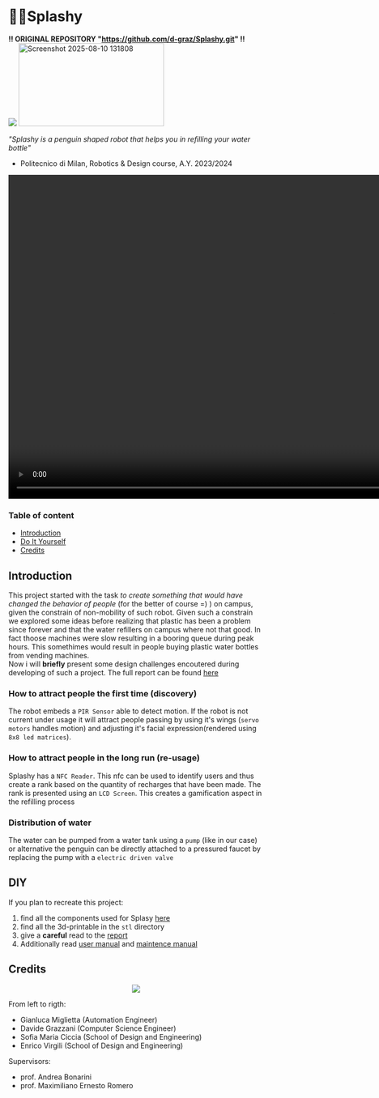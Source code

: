 # 🐧💧Splashy  
**!! ORIGINAL REPOSITORY "https://github.com/d-graz/Splashy.git" !!**\
<img src="https://github.com/user-attachments/assets/f5fed4ba-afbe-40ae-9c03-79528b048abe" /> 
<img width="287" height="164" alt="Screenshot 2025-08-10 131808" src="https://github.com/user-attachments/assets/9502a5a2-fda5-41fc-8698-a5a84ad0ecad" />



*"Splashy is a penguin shaped robot that helps you in refilling your water bottle"*
- Politecnico di Milan, Robotics \& Design course, A.Y. 2023/2024


<div align="center">
  <video src="https://github.com/user-attachments/assets/b8be0e26-66e1-40f9-9cfe-064658929ba2" width="1280" />
</div>

### Table of content
- [Introduction](#introduction)
- [Do It Yourself](#diy)
- [Credits](#credits)

## Introduction
This project started with the task *to create something that would have changed the behavior of people* (for the better of course =) ) on campus, given the constrain of non-mobility of such robot. Given such a constrain we explored some ideas before realizing that plastic has been a problem since forever and that the water refillers on campus where not that good. In fact thoose machines were slow resulting in a booring queue during peak hours. This somethimes would result in people buying  plastic water bottles from vending machines.\
Now i will **briefly** present some design challenges encoutered during developing of such a project. The full report can be found [here](documentation/report.pdf)

### How to attract people the first time (discovery)
The robot embeds a `PIR Sensor` able to detect motion. If the robot is not current under usage it will attract people passing by using it's wings (`servo motors` handles motion) and adjusting it's facial expression(rendered using `8x8 led matrices`).

### How to attract people in the long run (re-usage)
Splashy has a `NFC Reader`. This nfc can be used to identify users and thus create a rank based on the quantity of recharges that have been made. The rank is presented using an `LCD Screen`. This creates a gamification aspect in the refilling process

### Distribution of water
The water can be pumped from a water tank using a `pump` (like in our case) or alternative the penguin can be directly attached to a pressured faucet by replacing the pump with a `electric driven valve` 

## DIY
If you plan to recreate this project:
1. find all the components used for Splasy [here](documentation/BOM.pdf)
2. find all the 3d-printable in the `stl` directory
3. give a **careful** read to the [report](documentation/report.pdf)
4. Additionally read [user manual](documentation/user_manual.pdf) and [maintence manual](documentation/maintence_manual.pdf)

## Credits
<p align="center">
  <img src="https://github.com/user-attachments/assets/9bc1cc19-a49e-4e46-a704-29662c4543e2" />
</p>

From left to rigth:
- Gianluca Miglietta (Automation Engineer)
- Davide Grazzani    (Computer Science Engineer)
- Sofia Maria Ciccia (School of Design and Engineering)
- Enrico Virgili     (School of Design and Engineering)

Supervisors:
- prof. Andrea Bonarini
- prof. Maximiliano Ernesto Romero
